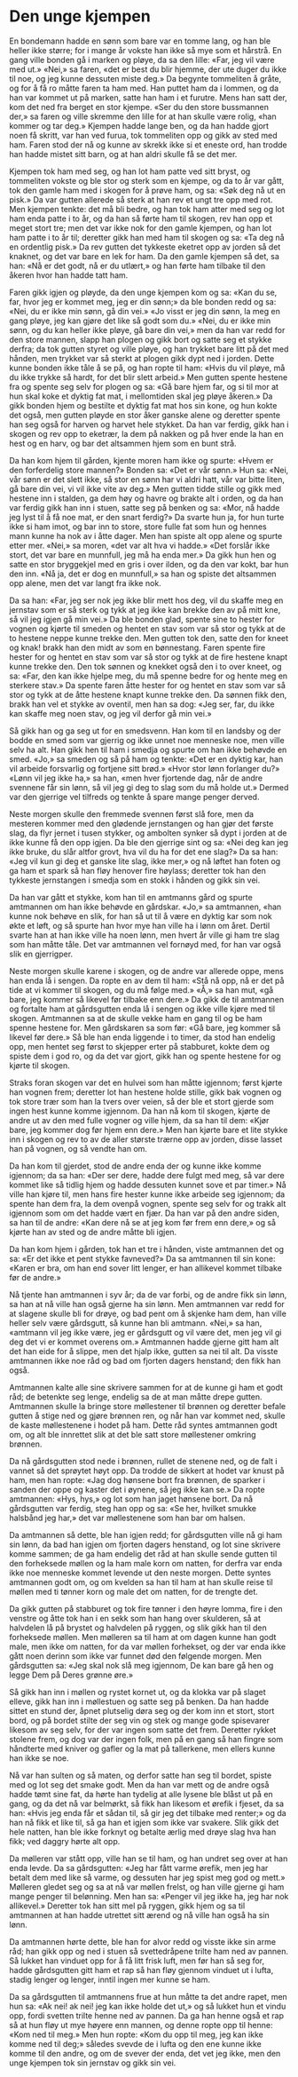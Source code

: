 # Den unge kjempen

En bondemann hadde en sønn som bare var en tomme lang, og han ble heller ikke større; for i mange år vokste han ikke så mye som et hårstrå. En gang ville bonden gå i marken og pløye, da sa den lille: «Far, jeg vil være med ut.» «Nei,» sa faren, «det er best du blir hjemme, der ute duger du ikke til noe, og jeg kunne dessuten miste deg.» Da begynte tommeliten å gråte, og for å få ro måtte faren ta ham med. Han puttet ham da i lommen, og da han var kommet ut på marken, satte han ham i et furutre. Mens han satt der, kom det ned fra berget en stor kjempe. «Ser du den store bussmannen der,» sa faren og ville skremme den lille for at han skulle være rolig, «han kommer og tar deg.» Kjempen hadde lange ben, og da han hadde gjort noen få skritt, var han ved furua, tok tommeliten opp og gikk av sted med ham. Faren stod der nå og kunne av skrekk ikke si et eneste ord, han trodde han hadde mistet sitt barn, og at han aldri skulle få se det mer.

Kjempen tok ham med seg, og han lot ham patte ved sitt bryst, og tommeliten vokste og ble stor og sterk som en kjempe, og da to år var gått, tok den gamle ham med i skogen for å prøve ham, og sa: «Søk deg nå ut en pisk.» Da var gutten allerede så sterk at han rev et ungt tre opp med rot. Men kjempen tenkte: det må bli bedre, og han tok ham atter med seg og lot ham enda patte i to år, og da han så førte ham til skogen, rev han opp et meget stort tre; men det var ikke nok for den gamle kjempen, og han lot ham patte i to år til; deretter gikk han med ham til skogen og sa: «Ta deg nå en ordentlig pisk.» Da rev gutten det tykkeste eketret opp av jorden så det knaknet, og det var bare en lek for ham. Da den gamle kjempen så det, sa han: «Nå er det godt, nå er du utlært,» og han førte ham tilbake til den åkeren hvor han hadde tatt ham.

Faren gikk igjen og pløyde, da den unge kjempen kom og sa: «Kan du se, far, hvor jeg er kommet meg, jeg er din sønn;» da ble bonden redd og sa: «Nei, du er ikke min sønn, gå din vei.» «Jo visst er jeg din sønn, la meg en gang pløye, jeg kan gjøre det like så godt som du.» «Nei, du er ikke min sønn, og du kan heller ikke pløye, gå bare din vei,» men da han var redd for den store mannen, slapp han plogen og gikk bort og satte seg et stykke derfra; da tok gutten styret og ville pløye, og han trykket bare litt på det med hånden, men trykket var så sterkt at plogen gikk dypt ned i jorden. Dette kunne bonden ikke tåle å se på, og han ropte til ham: «Hvis du vil pløye, må du ikke trykke så hardt, for det blir slett arbeid.» Men gutten spente hestene fra og spente seg selv for plogen og sa: «Gå bare hjem far, og si til mor at hun skal koke et dyktig fat mat, i mellomtiden skal jeg pløye åkeren.» Da gikk bonden hjem og bestilte et dyktig fat mat hos sin kone, og hun kokte det også, men gutten pløyde en stor åker ganske alene og deretter spente han seg også for harven og harvet hele stykket. Da han var ferdig, gikk han i skogen og rev opp to eketrær, la dem på nakken og på hver ende la han en hest og en harv, og bar det altsammen hjem som en bunt strå.

Da han kom hjem til gården, kjente moren ham ikke og spurte: «Hvem er den forferdelig store mannen?» Bonden sa: «Det er vår sønn.» Hun sa: «Nei, vår sønn er det slett ikke, så stor en sønn har vi aldri hatt, vår var bitte liten, gå bare din vei, vi vil ikke vite av deg.» Men gutten tidde stille og gikk med hestene inn i stalden, ga dem høy og havre og brakte alt i orden, og da han var ferdig gikk han inn i stuen, satte seg på benken og sa: «Mor, nå hadde jeg lyst til å få noe mat, er den snart ferdig?» Da svarte hun ja, for hun turte ikke si ham imot, og bar inn to store, store fulle fat som hun og hennes mann kunne ha nok av i åtte dager. Men han spiste alt opp alene og spurte etter mer. «Nei,» sa moren, «det var alt hva vi hadde.» «Det forslår ikke stort, det var bare en munnfull, jeg må ha enda mer.» Da gikk hun hen og satte en stor bryggekjel med en gris i over ilden, og da den var kokt, bar hun den inn. «Nå ja, det er dog en munnfull,» sa han og spiste det altsammen opp alene, men det var langt fra ikke nok.

Da sa han: «Far, jeg ser nok jeg ikke blir mett hos deg, vil du skaffe meg en jernstav som er så sterk og tykk at jeg ikke kan brekke den av på mitt kne, så vil jeg igjen gå min vei.» Da ble bonden glad, spente sine to hester for vognen og kjørte til smeden og hentet en stav som var så stor og tykk at de to hestene neppe kunne trekke den. Men gutten tok den, satte den for kneet og knak! brakk han den midt av som en bønnestang. Faren spente fire hester for og hentet en stav som var så stor og tykk at de fire hestene knapt kunne trekke den. Den tok sønnen og knekket også den i to over kneet, og sa: «Far, den kan ikke hjelpe meg, du må spenne bedre for og hente meg en sterkere stav.» Da spente faren åtte hester for og hentet en stav som var så stor og tykk at de åtte hestene knapt kunne trekke den. Da sønnen fikk den, brakk han vel et stykke av oventil, men han sa dog: «Jeg ser, far, du ikke kan skaffe meg noen stav, og jeg vil derfor gå min vei.»

Så gikk han og ga seg ut for en smedsvenn. Han kom til en landsby og der bodde en smed som var gjerrig og ikke unnet noe menneske noe, men ville selv ha alt. Han gikk hen til ham i smedja og spurte om han ikke behøvde en smed. «Jo,» sa smeden og så på ham og tenkte: «Det er en dyktig kar, han vil arbeide forsvarlig og fortjene sitt brød.» «Hvor stor lønn forlanger du?» «Lønn vil jeg ikke ha,» sa han, «men hver fjortende dag, når de andre svennene får sin lønn, så vil jeg gi deg to slag som du må holde ut.» Dermed var den gjerrige vel tilfreds og tenkte å spare mange penger derved.

Neste morgen skulle den fremmede svennen først slå fore, men da mesteren kommer med den glødende jernstangen og han gjør det første slag, da flyr jernet i tusen stykker, og ambolten synker så dypt i jorden at de ikke kunne få den opp igjen. Da ble den gjerrige sint og sa: «Nei deg kan jeg ikke bruke, du slår altfor grovt, hva vil du ha for det ene slag?» Da sa han: «Jeg vil kun gi deg et ganske lite slag, ikke mer,» og nå løftet han foten og ga ham et spark så han fløy henover fire høylass; deretter tok han den tykkeste jernstangen i smedja som en stokk i hånden og gikk sin vei.

Da han var gått et stykke, kom han til en amtmanns gård og spurte amtmannen om han ikke behøvde en gårdskar. «Jo,» sa amtmannen, «han kunne nok behøve en slik, for han så ut til å være en dyktig kar som nok økte et løft, og så spurte han hvor mye han ville ha i lønn om året. Dertil svarte han at han ikke ville ha noen lønn, men hvert år ville gi ham tre slag som han måtte tåle. Det var amtmannen vel fornøyd med, for han var også slik en gjerrigper.

Neste morgen skulle karene i skogen, og de andre var allerede oppe, mens han enda lå i sengen. Da ropte en av dem til ham: «Stå nå opp, nå er det på tide at vi kommer til skogen, og du må følge med.» «Å,» sa han mut, «gå bare, jeg kommer så likevel før tilbake enn dere.» Da gikk de til amtmannen og fortalte ham at gårdsgutten enda lå i sengen og ikke ville kjøre med til skogen. Amtmannen sa at de skulle vekke ham en gang til og be ham spenne hestene for. Men gårdskaren sa som før: «Gå bare, jeg kommer så likevel før dere.» Så ble han enda liggende i to timer, da stod han endelig opp, men hentet seg først to skjepper erter på stabburet, kokte dem og spiste dem i god ro, og da det var gjort, gikk han og spente hestene for og kjørte til skogen.

Straks foran skogen var det en hulvei som han måtte igjennom; først kjørte han vognen frem; deretter lot han hestene holde stille, gikk bak vognen og tok store trær som han la tvers over veien, så der ble et stort gjerde som ingen hest kunne komme igjennom. Da han nå kom til skogen, kjørte de andre ut av den med fulle vogner og ville hjem, da sa han til dem: «Kjør bare, jeg kommer dog før hjem enn dere.» Men han kjørte bare et lite stykke inn i skogen og rev to av de aller største trærne opp av jorden, disse lasset han på vognen, og så vendte han om.

Da han kom til gjerdet, stod de andre enda der og kunne ikke komme igjennom; da sa han: «Der ser dere, hadde dere fulgt med meg, så var dere kommet like så tidlig hjem og hadde dessuten kunnet sove et par timer.» Nå ville han kjøre til, men hans fire hester kunne ikke arbeide seg igjennom; da spente han dem fra, la dem ovenpå vognen, spente seg selv for og trakk alt igjennom som om det hadde vært en fjær. Da han var på den andre siden, sa han til de andre: «Kan dere nå se at jeg kom før frem enn dere,» og så kjørte han av sted og de andre måtte bli igjen.

Da han kom hjem i gården, tok han et tre i hånden, viste amtmannen det og sa: «Er det ikke et pent stykke favneved?» Da sa amtmannen til sin kone: «Karen er bra, om han end sover litt lenger, er han allikevel kommet tilbake før de andre.»

Nå tjente han amtmannen i syv år; da de var forbi, og de andre fikk sin lønn, sa han at nå ville han også gjerne ha sin lønn. Men amtmannen var redd for at slagene skulle bli for drøye, og bad pent om å skjenke ham dem, han ville heller selv være gårdsgutt, så kunne han bli amtmann. «Nei,» sa han, «amtmann vil jeg ikke være, jeg er gårdsgutt og vil være det, men jeg vil gi deg det vi er kommet overens om.» Amtmannen hadde gjerne gitt ham alt det han eide for å slippe, men det hjalp ikke, gutten sa nei til alt. Da visste amtmannen ikke noe råd og bad om fjorten dagers henstand; den fikk han også.

Amtmannen kalte alle sine skrivere sammen for at de kunne gi ham et godt råd; de betenkte seg lenge, endelig sa de at man måtte drepe gutten. Amtmannen skulle la bringe store møllestener til brønnen og deretter befale gutten å stige ned og gjøre brønnen ren, og når han var kommet ned, skulle de kaste møllestenene i hodet på ham. Dette råd syntes amtmannen godt om, og alt ble innrettet slik at det ble satt store møllestener omkring brønnen.

Da nå gårdsgutten stod nede i brønnen, rullet de stenene ned, og de falt i vannet så det sprøytet høyt opp. Da trodde de sikkert at hodet var knust på ham, men han ropte: «Jag dog hønsene bort fra brønnen, de sparker i sanden der oppe og kaster det i øynene, så jeg ikke kan se.» Da ropte amtmannen: «Hys, hys,» og lot som han jaget hønsene bort. Da nå gårdsgutten var ferdig, steg han opp og sa: «Se her, hvilket smukke halsbånd jeg har,» det var møllestenene som han bar om halsen.

Da amtmannen så dette, ble han igjen redd; for gårdsgutten ville nå gi ham sin lønn, da bad han igjen om fjorten dagers henstand, og lot sine skrivere komme sammen; de ga ham endelig det råd at han skulle sende gutten til den forheksede møllen og la ham male korn om natten, for derfra var enda ikke noe menneske kommet levende ut den neste morgen. Dette syntes amtmannen godt om, og om kvelden sa han til ham at han skulle reise til møllen med ti tønner korn og male det om natten, for de trengte det.

Da gikk gutten på stabburet og tok fire tønner i den høyre lomma, fire i den venstre og åtte tok han i en sekk som han hang over skulderen, så at halvdelen lå på brystet og halvdelen på ryggen, og slik gikk han til den forheksede møllen. Men mølleren sa til ham at om dagen kunne han godt male, men ikke om natten, for da var møllen forhekset, og der var enda ikke gått noen derinn som ikke var funnet død den følgende morgen. Men gårdsgutten sa: «Jeg skal nok slå meg igjennom, De kan bare gå hen og legge Dem på Deres grønne øre.»

Så gikk han inn i møllen og rystet kornet ut, og da klokka var på slaget elleve, gikk han inn i møllestuen og satte seg på benken. Da han hadde sittet en stund der, åpnet plutselig døra seg og der kom inn et stort, stort bord, og på bordet stilte der seg vin og stek og mange gode spisevarer likesom av seg selv, for der var ingen som satte det frem. Deretter rykket stolene frem, og dog var der ingen folk, men på en gang så han fingre som håndterte med kniver og gafler og la mat på tallerkene, men ellers kunne han ikke se noe.

Nå var han sulten og så maten, og derfor satte han seg til bordet, spiste med og lot seg det smake godt. Men da han var mett og de andre også hadde tømt sine fat, da hørte han tydelig at alle lysene ble blåst ut på en gang, og da det nå var belmørkt, så fikk han likesom et ørefik i fjeset, da sa han: «Hvis jeg enda får et sådan til, så gir jeg det tilbake med renter;» og da han nå fikk et like til, så ga han et igjen som ikke var svakere. Slik gikk det hele natten, han ble ikke forknyt og betalte ærlig med drøye slag hva han fikk; ved daggry hørte alt opp.

Da mølleren var stått opp, ville han se til ham, og han undret seg over at han enda levde. Da sa gårdsgutten: «Jeg har fått varme ørefik, men jeg har betalt dem med like så varme, og dessuten har jeg spist meg god og mett.» Mølleren gledet seg og sa at nå var møllen frelst, og han ville gjerne gi ham mange penger til belønning. Men han sa: «Penger vil jeg ikke ha, jeg har nok allikevel.» Deretter tok han sitt mel på ryggen, gikk hjem og sa til amtmannen at han hadde utrettet sitt ærend og nå ville han også ha sin lønn.

Da amtmannen hørte dette, ble han for alvor redd og visste ikke sin arme råd; han gikk opp og ned i stuen så svettedråpene trilte ham ned av pannen. Så lukket han vinduet opp for å få litt frisk luft, men før han så seg for, hadde gårdsgutten gitt ham et rap så han fløy gjennom vinduet ut i lufta, stadig lenger og lenger, inntil ingen mer kunne se ham.

Da sa gårdsgutten til amtmannens frue at hun måtte ta det andre rapet, men hun sa: «Ak nei! ak nei! jeg kan ikke holde det ut,» og så lukket hun et vindu opp, fordi svetten trilte henne ned av pannen. Da ga han henne også et rap så at hun fløy ut mye høyere enn mannen, og denne ropte opp til henne: «Kom ned til meg.» Men hun ropte: «Kom du opp til meg, jeg kan ikke komme ned til deg;» således svevde de i lufta og den ene kunne ikke komme til den andre, og om de svever der enda, det vet jeg ikke, men den unge kjempen tok sin jernstav og gikk sin vei.

